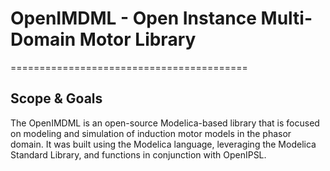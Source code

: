 # OpenIMDML - Open Instance Multi-Domain Motor Library
=========================================

## Scope & Goals
The OpenIMDML is an open-source Modelica-based library that is focused on modeling and simulation of induction motor models in the phasor domain. It was built using the Modelica language, leveraging the Modelica Standard Library, and functions in conjunction with OpenIPSL.
